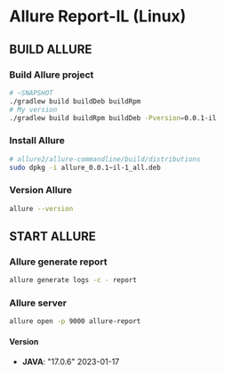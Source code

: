 # Allure Report-IL (Linux)

## BUILD ALLURE
### Build Allure project
```bash
# ~SNAPSHOT
./gradlew build buildDeb buildRpm
# My version
./gradlew build buildRpm buildDeb -Pversion=0.0.1-il
```

### Install Allure
```bash
# allure2/allure-commandline/build/distributions
sudo dpkg -i allure_0.0.1~il-1_all.deb
```

### Version Allure
```bash
allure --version
```

## START ALLURE
### Allure generate report
```bash
allure generate logs -c - report
```

### Allure server
```bash
allure open -p 9000 allure-report
```

#### Version
- **JAVA**: "17.0.6" 2023-01-17